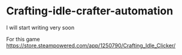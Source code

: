 # Crafting-idle-crafter-automation

I will start writing very soon


For this game https://store.steampowered.com/app/1250790/Crafting_Idle_Clicker/
